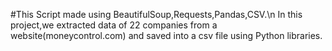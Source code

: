 #This Script made using BeautifulSoup,Requests,Pandas,CSV.\n
In this project,we extracted data of 22 companies from a website(moneycontrol.com) and saved into a csv file using Python libraries.

